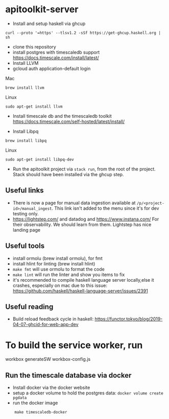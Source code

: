 # apitoolkit-server

- Install and setup haskell via ghcup

```
curl --proto '=https' --tlsv1.2 -sSf https://get-ghcup.haskell.org | sh
```

- clone this repository
- install postgres with timescaledb support https://docs.timescale.com/install/latest/
- Install LLVM
- gcloud auth application-default login

Mac

```
brew install llvm
```

Linux

```
sudo apt-get install llvm
```

- Install timescale db and the timescaledb toolkit https://docs.timescale.com/self-hosted/latest/install/

- Install Libpq

```
brew install libpq
```

Linux

```
sudo apt-get install libpq-dev
```

- Run the apitoolkit project via `stack run`, from the root of the project. Stack should have been installed via the ghcup step.

## Useful links

- There is now a page for manual data ingestion available at `/p/<project-id>/manual_ingest`. This link isn't added to the menu since it's for dev testing only.
- https://lightstep.com/ and datadog and https://www.instana.com/ For their observability. We should learn from them. Lightstep has nice landing page

## Useful tools

- install ormolu (brew install ormolu), for fmt
- install hlint for linting (brew install hlint)
- `make fmt` will use ormolu to format the code
- `make lint` will run the linter and show you items to fix
- it's recommended to compile haskell language server locally,else it crashes, especially on mac
  due to this issue: https://github.com/haskell/haskell-language-server/issues/2391

## Useful reading

- Build reload feedback cycle in haskell: https://functor.tokyo/blog/2019-04-07-ghcid-for-web-app-dev

# To build the service worker, run

workbox generateSW workbox-config.js

## Run the timescale database via docker

- Install docker via the docker website
- setup a docker volume to hold the postgres data: `docker volume create pgdata`
- run the docker image

```
    make timescaledb-docker
```
